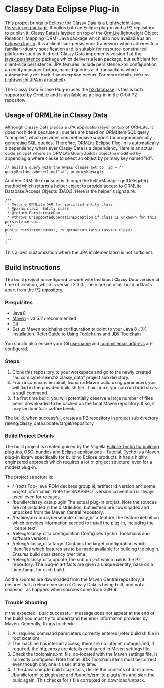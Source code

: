 # Classy Data Eclipse Plug-in

This project brings to Eclipse the [Classy Data is a Lightweight Java Persistence package](https://github.com/cybersearch2/classy_data). It builds both an Eclipse plug-in and a P2 repository to publish it.
Classy Data is layered on top of the [OrmLite](http://ormlite.com) lightweight Object Relational Mapping (ORM) Java package which also now available as an [Eclipse plug-in](https://bintray.com/cybersearch2/com.j256.ormlite.eclipse). 
It is a client-side persistence framework which adheres to a familiar industry specification and is suitable for resource-constrained platforms such as Android. 
Classy Data implements version 1 of the <a href="http://docs.oracle.com/javaee/6/api/javax/persistence/package-summary.html">javax.persistence</a> 
package which delivers a lean package, but sufficient for client-side persistence. JPA features include persistence.xml configuration, an entity manager factory, 
named queries and transactions which automatically roll back if an exception occurs. For more details, refer to [Lightweight JPA in a nutshell](http://cybersearch2.com.au/develop/jpa_intro.html)></a>

   
The Classy Data Eclipse Plug-in uses the [h2 database](http://www.h2database.com/html/main.html) as this is both supported by OrmLite and is available as a plug-in in the Orbit P2 repository.

## Usage of ORMLite in Classy Data

Although Classy Data places a JPA application layer on top of ORMLite, it does not hide it because all queries are based on ORMLite's SQL query "compiler",
which provides comprehensive support for programmatically generating SQL queries. Therefore, ORMLite Eclipse Plug-in is automatically a dependency where
ever Classy Data is a dependency. Here is an actual code snippet where an ORMLite QueryBuilder object is modified by appending a where clause to select
an object by primary key named "id":

    // build a query with the WHERE clause set to 'id = ?'
    queryBuilder.where().eq("id", primaryKeyArg);

Another ORMLite exposure is through the EntityManager getDelegate() method which returns a helper object to provide access to ORMLite Database
Access Objects (DAOs). Here is the helper's signature:

    /**
     * Returns ORMLite DAO for specified entity class
     * @param clazz  Entity class
     * @return PersistenceDao
     * @throws UnsupportedOperationException if class is unknown for this persistence unit
     */
    public PersistenceDao<?, ?> getDaoForClass(Class<?> clazz)
    {
    ...
    }
    
This allows customization where the JPA implementation is not sufficient.

## Build Instructions

The build project is configured to work with the latest Classy Data version at time of creation, which is version 2.3.0. There are no other build artifacts apart from the P2 repository.

### Prequisites

* Java 8 
* [Maven](https://maven.apache.org/download.cgi) - v3.5.2+ recommended
* [Git](https://git-scm.com/downloads)
* Set up Maven toolchains configuration to point to your Java 8 JDK installation. 
Refer [Guide to Using Toolchains](https://maven.apache.org/guides/mini/guide-using-toolchains.html) and [JDK Toolchain](http://maven.apache.org/plugins/maven-toolchains-plugin/toolchains/jdk.html)

You should also ensure your Git [username](https://help.github.com/articles/setting-your-username-in-git/) and 
[commit email address](https://help.github.com/articles/setting-your-commit-email-address-in-git/) are configured.

### Steps

1. Clone this repository to your workspace and go to the newly created "au.com.cybersearch2.classy_data" project sub directory. 
1. From a command terminal, launch a Maven build using parameters you will find in the provided build.sh file. If on Linux, you can run build.sh as a shell command.
1. If a first time build, you will potentially observe a large number of files being downloaded to be cached on the local Maven repository. If so, it may be time for a coffee break.

The build, when successful, creates a P2 repository in project sub directory releng/classy_data.update/target/repository.


### Build Project Details

The build project is created guided by the Vogella [Eclipse Tycho for building plug-ins, OSGi bundles and Eclipse applications - Tutorial](http://www.vogella.com/tutorials/EclipseTycho/article.html).
Tycho is a Maven plug-in library specifically for building Eclipse products. It has a highly engineered approach which requires a lot of project structure, even for a modest plug-in.

The project structure is:

* / (root) Top- level POM declares group id, artifact id, version and some project information.  Note the SNAPSHOT version convention is always used, even for releases.
* /bundle/classy_data.plugin The actual plug-in project. Note the sources are not included in the distribution, but instead are downloaded and unpacked from the Maven Central repository.
* /feature/au.com.cybersearch2.classy_data.feature The feature definition which provides information needed to install the plug-in, including the license text.
* /releng/classy_data.configuration Configures Tycho, Toolchains and software versions
* /releng/classy_data.target Contains the target configuration which identifies which features are to be made available for building the plugin. Ensures build consistency over time.
* /releng/classy_data.update The sub project which builds the P2 repository. The plug-in artifacts are given a unique identity, base on a timestamp, for each build.

As the sources are downloaded from the Maven Central repository, it ensures that a release version of Classy Data is being built, and not a snapshot, as happens when sources come from GitHub.
 
### Trouble Shooting

If the expected "Build successful" message does not appear at the end of the build, you must try to understand the error information provided by Maven. Generally, things to check:

1. All required command parameters correctly entered (refer build.sh file in root location).
1. The machine has internet access, there are no internet outages and, if required, the http proxy are details configured in Maven settings file.
1. Check the toolchains.xml file, co-located with the Maven settings file, is correctly configured. Note that all JDK Toolchain items must be correct even though only one is used at any time.
1. If the Java compile build stage fails, delete the contents of directories /bundle/ormlite.plugin/src and /bundle/ormlite.plugin/libs and start the build again. This checks for a file corrupted on download/unpack.


